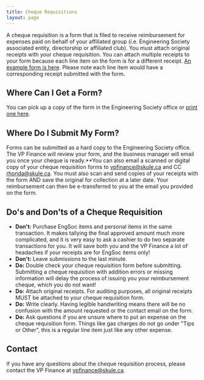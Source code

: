 ```yaml
---
title: Cheque Requisitions
layout: page
---
```


A cheque requisition is a form that is filed to receive reimbursement for expenses paid on behalf of your affiliated group (i.e. Engineering Society associated entity, directorship or affiliated club). You must attach original receipts with your cheque requisition. You can attach multiple receipts to your form because each line item on the form is for a different receipt. [An example form is here](/finances/applications/ExampleChequeReq.pdf). Please note each line item would have a corresponding receipt submitted with the form.

## Where Can I Get a Form?

You can pick up a copy of the form in the Engineering Society office or [print one here](/finances/applications/ChequeRequisitionForm.pdf).

## Where Do I Submit My Form?

Forms can be submitted as a hard copy to the Engineering Society office. The VP Finance will review your form, and the business manager will email you once your cheque is ready.**You can also email a scanned or digital copy of your cheque requisition forms to [vpfinance@skule.ca](mailto:vpfinance@skule.ca) and CC [rhonda@skule.ca](mailto:rhonda@skule.ca). You must also scan and send copies of your receipts with the form AND save the original for collection at a later date. Your reimbursement can then be e-transferred to you at the email you provided on the form.

## Do's and Don'ts of a Cheque Requisition

- **Don't:** Purchase EngSoc items and personal items in the same transaction. It makes tallying the final approved amount much more complicated, and it is very easy to ask a cashier to do two separate transactions for you. It will save both you and the VP Finance a lot of headaches if your receipts are for EngSoc items only!
- **Don't:** Leave submissions to the last minute.
- **Do:** Double check your cheque requisition form before submitting. Submitting a cheque requisition with addition errors or missing information will delay the process of issuing you your reimbursement cheque, which you do not want!
- **Do:** Attach original receipts. For auditing purposes, all original receipts MUST be attached to your cheque requisition form.
- **Do:** Write clearly. Having legible handwriting means there will be no confusion with the amount requested or the contact email on the form.
- **Do:** Ask questions if you are unsure where to put an expense on the cheque requisition form. Things like gas charges do not go under "Tips or Other", this is a regular line item just like any other expense.

## Contact

If you have any questions about the cheque requisition process, please contact the VP Finance at [vpfinance@skule.ca](mailto:vpfinance@skule.ca).
